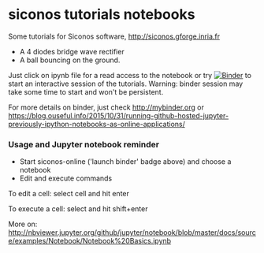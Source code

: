 # siconos tutorials notebooks

Some tutorials for Siconos software, http://siconos.gforge.inria.fr

* A 4 diodes bridge wave rectifier 
* A ball bouncing on the ground.

Just click on ipynb file for a read access to the notebook or
try [![Binder](http://mybinder.org/badge.svg)](http://mybinder.org:/repo/siconos/siconos-online)
to start an interactive session of the tutorials.
Warning: binder session may take some time to start and won't be persistent.

For more details on binder, just check http://mybinder.org or https://blog.ouseful.info/2015/10/31/running-github-hosted-jupyter-previously-ipython-notebooks-as-online-applications/

### Usage and Jupyter notebook reminder

* Start siconos-online ('launch binder' badge above) and choose a notebook
* Edit and execute commands

To edit a cell: select cell and hit enter

To execute a cell: select and hit shift+enter

More on:
http://nbviewer.jupyter.org/github/jupyter/notebook/blob/master/docs/source/examples/Notebook/Notebook%20Basics.ipynb


